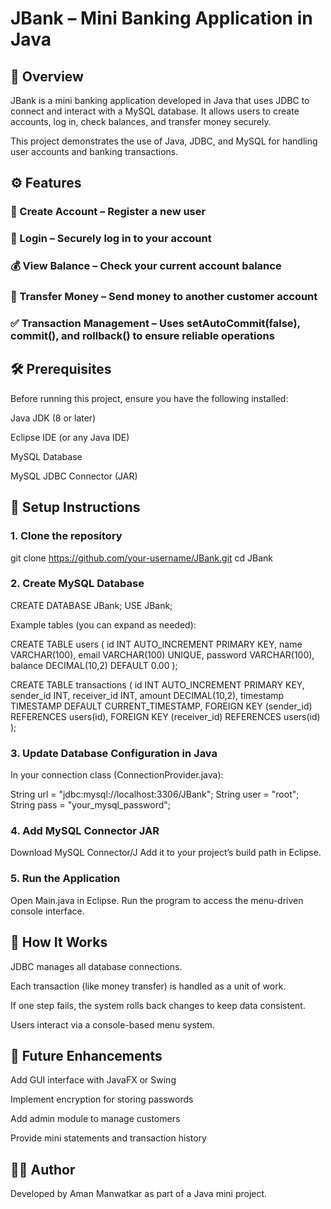 # JBank – Mini Banking Application in Java

## 📌 Overview

JBank is a mini banking application developed in Java that uses JDBC to connect and interact with a MySQL database.
It allows users to create accounts, log in, check balances, and transfer money securely.

This project demonstrates the use of Java, JDBC, and MySQL for handling user accounts and banking transactions.

## ⚙️ Features

### 📝 Create Account – Register a new user

### 🔑 Login – Securely log in to your account

### 💰 View Balance – Check your current account balance

### 🔄 Transfer Money – Send money to another customer account

### ✅ Transaction Management – Uses setAutoCommit(false), commit(), and rollback() to ensure reliable operations

## 🛠️ Prerequisites

Before running this project, ensure you have the following installed:

Java JDK (8 or later)

Eclipse IDE (or any Java IDE)

MySQL Database

MySQL JDBC Connector (JAR)

## 🔧 Setup Instructions

### 1. Clone the repository

git clone https://github.com/your-username/JBank.git
cd JBank

### 2. Create MySQL Database

CREATE DATABASE JBank;
USE JBank;

Example tables (you can expand as needed):

CREATE TABLE users (
    id INT AUTO_INCREMENT PRIMARY KEY,
    name VARCHAR(100),
    email VARCHAR(100) UNIQUE,
    password VARCHAR(100),
    balance DECIMAL(10,2) DEFAULT 0.00
);

CREATE TABLE transactions (
    id INT AUTO_INCREMENT PRIMARY KEY,
    sender_id INT,
    receiver_id INT,
    amount DECIMAL(10,2),
    timestamp TIMESTAMP DEFAULT CURRENT_TIMESTAMP,
    FOREIGN KEY (sender_id) REFERENCES users(id),
    FOREIGN KEY (receiver_id) REFERENCES users(id)
);

### 3. Update Database Configuration in Java
In your connection class (ConnectionProvider.java):

String url = "jdbc:mysql://localhost:3306/JBank";
String user = "root";
String pass = "your_mysql_password";

### 4. Add MySQL Connector JAR

   Download MySQL Connector/J
   Add it to your project’s build path in Eclipse.

### 5. Run the Application

Open Main.java in Eclipse.
Run the program to access the menu-driven console interface.

## 📖 How It Works

JDBC manages all database connections.

Each transaction (like money transfer) is handled as a unit of work.

If one step fails, the system rolls back changes to keep data consistent.

Users interact via a console-based menu system.

## 🚀 Future Enhancements

Add GUI interface with JavaFX or Swing

Implement encryption for storing passwords

Add admin module to manage customers

Provide mini statements and transaction history

## 🧑‍💻 Author

Developed by Aman Manwatkar as part of a Java mini project.
